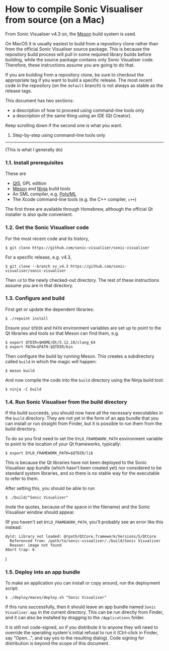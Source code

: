 
How to compile Sonic Visualiser from source (on a Mac)
======================================================

From Sonic Visualiser v4.3 on, the [Meson](https://mesonbuild.com)
build system is used.

On MacOS it is usually easiest to build from a repository clone rather
than from the official Sonic Visualiser source package. This is
because the repository build process will pull in some required
library builds before building, while the source package contains only
Sonic Visualiser code. Therefore, these instructions assume you are
going to do that.

If you are building from a repository clone, be sure to checkout the
appropriate tag if you want to build a specific release. The most
recent code in the repository (on the `default` branch) is not always
as stable as the release tags.

This document has two sections:

 * a description of how to proceed using command-line tools only
 * a description of the same thing using an IDE (Qt Creator).

Keep scrolling down if the second one is what you want.


1. Step-by-step using command-line tools only
---------------------------------------------

(This is what I generally do)

### 1.1. Install prerequisites

These are

 * [Qt5](https://qt.io), GPL edition
 * [Meson](https://mesonbuild.com) and [Ninja](https://ninja-build.org)
build tools
 * An SML compiler, e.g. [Poly/ML](https://polyml.org)
 * The Xcode command-line tools (e.g. the C++ compiler, `c++`)

The first three are available through Homebrew, although the official
Qt installer is also quite convenient.

### 1.2. Get the Sonic Visualiser code

For the most recent code and its history,

```
$ git clone https://github.com/sonic-visualiser/sonic-visualiser
```

For a specific release, e.g. v4.3,

```
$ git clone --branch sv_v4.3 https://github.com/sonic-visualiser/sonic-visualiser
```

Then `cd` to the newly checked-out directory. The rest of these
instructions assume you are in that directory.

### 1.3. Configure and build

First get or update the dependent libraries:

```
$ ./repoint install
```

Ensure your `QTDIR` and `PATH` environment variables are set up to
point to the Qt libraries and tools so that Meson can find them, e.g.

```
$ export QTDIR=$HOME/Qt/5.12.10/clang_64
$ export PATH=$PATH:$QTDIR/bin
```

Then configure the build by running Meson. This creates a subdirectory
called `build` in which the magic will happen:

```
$ meson build
```

And now compile the code into the `build` directory using the Ninja
build tool:

```
$ ninja -C build
```

### 1.4. Run Sonic Visualiser from the build directory

If the build succeeds, you should now have all the necessary
executables in the `build` directory. They are not yet in the form of
an app bundle that you can install or run straight from Finder, but it
is possible to run them from the build directory.

To do so you first need to set the `DYLD_FRAMEWORK_PATH` environment
variable to point to the location of your Qt frameworks, typically:

```
$ export DYLD_FRAMEWORK_PATH=$QTDIR/lib
```

This is because the Qt libraries have not been deployed to the Sonic
Visualiser app bundle (which hasn't been created yet) nor considered
to be standard system libraries, and so there is no stable way for the
executable to refer to them.

After setting this, you should be able to run

```
$ ./build/"Sonic Visualiser"
```

(note the quotes, because of the space in the filename) and the Sonic
Visualiser window should appear.

(If you haven't set `DYLD_FRAMEWORK_PATH`, you'll probably see an error
like this instead:

```
dyld: Library not loaded: @rpath/QtCore.framework/Versions/5/QtCore
  Referenced from: /path/to/sonic-visualiser/./build/Sonic Visualiser
  Reason: image not found
Abort trap: 6
```
)

### 1.5. Deploy into an app bundle

To make an application you can install or copy around, run the
deployment script:

```
$ ./deploy/macos/deploy.sh "Sonic Visualiser"
```

If this runs successfully, then it should leave an app bundle named
`Sonic Visualiser.app` in the current directory. This can be run
directly from Finder, and it can also be installed by dragging to the
`/Applications` folder.

It is still not code-signed, so if you distribute it to anyone they
will need to override the operating system's initial refusal to run it
(Ctrl-click in Finder, say "Open...", and say yes to the resulting
dialog). Code signing for distribution is beyond the scope of this
document.

